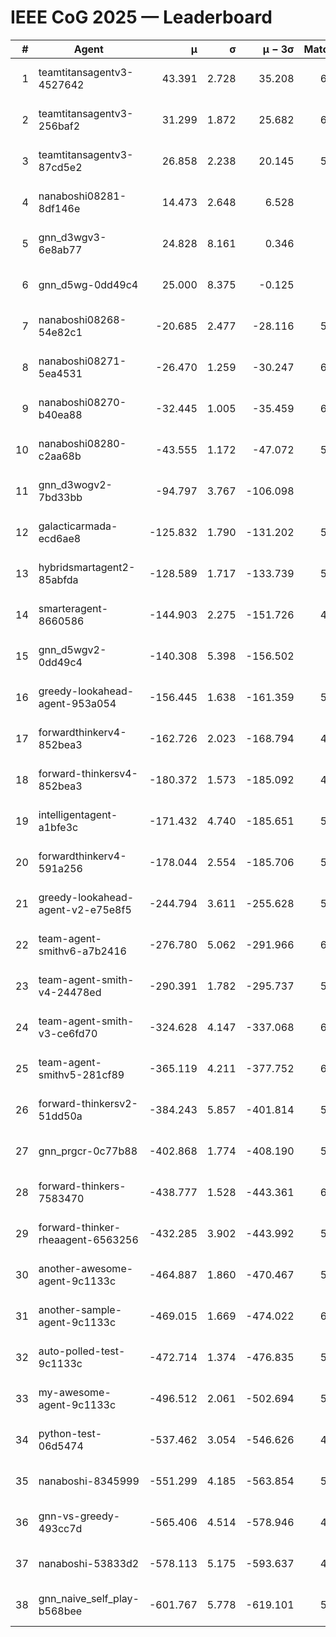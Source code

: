 # IEEE CoG 2025 — Leaderboard

| # | Agent | μ | σ | μ − 3σ | Matches | Updated |
|---:|---|---:|---:|---:|---:|---|
| 1 | teamtitansagentv3-4527642 | 43.391 | 2.728 | 35.208 | 6136 | 2025-08-30 04:34 |
| 2 | teamtitansagentv3-256baf2 | 31.299 | 1.872 | 25.682 | 6096 | 2025-08-30 04:34 |
| 3 | teamtitansagentv3-87cd5e2 | 26.858 | 2.238 | 20.145 | 5600 | 2025-08-30 04:34 |
| 4 | nanaboshi08281-8df146e | 14.473 | 2.648 | 6.528 | 206 | 2025-08-30 04:34 |
| 5 | gnn_d3wgv3-6e8ab77 | 24.828 | 8.161 | 0.346 | 118 | 2025-08-30 04:34 |
| 6 | gnn_d5wg-0dd49c4 | 25.000 | 8.375 | -0.125 | 100 | 2025-08-30 04:34 |
| 7 | nanaboshi08268-54e82c1 | -20.685 | 2.477 | -28.116 | 5600 | 2025-08-30 04:34 |
| 8 | nanaboshi08271-5ea4531 | -26.470 | 1.259 | -30.247 | 6078 | 2025-08-30 04:34 |
| 9 | nanaboshi08270-b40ea88 | -32.445 | 1.005 | -35.459 | 6000 | 2025-08-30 04:34 |
| 10 | nanaboshi08280-c2aa68b | -43.555 | 1.172 | -47.072 | 5518 | 2025-08-30 04:34 |
| 11 | gnn_d3wogv2-7bd33bb | -94.797 | 3.767 | -106.098 | 244 | 2025-08-30 04:34 |
| 12 | galacticarmada-ecd6ae8 | -125.832 | 1.790 | -131.202 | 5600 | 2025-08-30 04:34 |
| 13 | hybridsmartagent2-85abfda | -128.589 | 1.717 | -133.739 | 5156 | 2025-08-30 04:34 |
| 14 | smarteragent-8660586 | -144.903 | 2.275 | -151.726 | 4602 | 2025-08-30 04:34 |
| 15 | gnn_d5wgv2-0dd49c4 | -140.308 | 5.398 | -156.502 | 200 | 2025-08-30 04:34 |
| 16 | greedy-lookahead-agent-953a054 | -156.445 | 1.638 | -161.359 | 5488 | 2025-08-30 04:34 |
| 17 | forwardthinkerv4-852bea3 | -162.726 | 2.023 | -168.794 | 4755 | 2025-08-30 04:34 |
| 18 | forward-thinkersv4-852bea3 | -180.372 | 1.573 | -185.092 | 4741 | 2025-08-30 04:34 |
| 19 | intelligentagent-a1bfe3c | -171.432 | 4.740 | -185.651 | 5141 | 2025-08-30 04:34 |
| 20 | forwardthinkerv4-591a256 | -178.044 | 2.554 | -185.706 | 5069 | 2025-08-30 04:34 |
| 21 | greedy-lookahead-agent-v2-e75e8f5 | -244.794 | 3.611 | -255.628 | 5840 | 2025-08-30 04:34 |
| 22 | team-agent-smithv6-a7b2416 | -276.780 | 5.062 | -291.966 | 6060 | 2025-08-30 04:34 |
| 23 | team-agent-smith-v4-24478ed | -290.391 | 1.782 | -295.737 | 5558 | 2025-08-30 04:34 |
| 24 | team-agent-smith-v3-ce6fd70 | -324.628 | 4.147 | -337.068 | 6498 | 2025-08-30 04:34 |
| 25 | team-agent-smithv5-281cf89 | -365.119 | 4.211 | -377.752 | 6140 | 2025-08-30 04:34 |
| 26 | forward-thinkersv2-51dd50a | -384.243 | 5.857 | -401.814 | 5408 | 2025-08-30 04:34 |
| 27 | gnn_prgcr-0c77b88 | -402.868 | 1.774 | -408.190 | 5490 | 2025-08-30 04:34 |
| 28 | forward-thinkers-7583470 | -438.777 | 1.528 | -443.361 | 6000 | 2025-08-30 04:34 |
| 29 | forward-thinker-rheaagent-6563256 | -432.285 | 3.902 | -443.992 | 5028 | 2025-08-30 04:34 |
| 30 | another-awesome-agent-9c1133c | -464.887 | 1.860 | -470.467 | 5740 | 2025-08-30 04:34 |
| 31 | another-sample-agent-9c1133c | -469.015 | 1.669 | -474.022 | 6040 | 2025-08-30 04:34 |
| 32 | auto-polled-test-9c1133c | -472.714 | 1.374 | -476.835 | 5960 | 2025-08-30 04:34 |
| 33 | my-awesome-agent-9c1133c | -496.512 | 2.061 | -502.694 | 5940 | 2025-08-30 04:34 |
| 34 | python-test-06d5474 | -537.462 | 3.054 | -546.626 | 4940 | 2025-08-30 04:34 |
| 35 | nanaboshi-8345999 | -551.299 | 4.185 | -563.854 | 5110 | 2025-08-30 04:34 |
| 36 | gnn-vs-greedy-493cc7d | -565.406 | 4.514 | -578.946 | 4620 | 2025-08-30 04:34 |
| 37 | nanaboshi-53833d2 | -578.113 | 5.175 | -593.637 | 4340 | 2025-08-30 04:34 |
| 38 | gnn_naive_self_play-b568bee | -601.767 | 5.778 | -619.101 | 5040 | 2025-08-30 04:34 |
